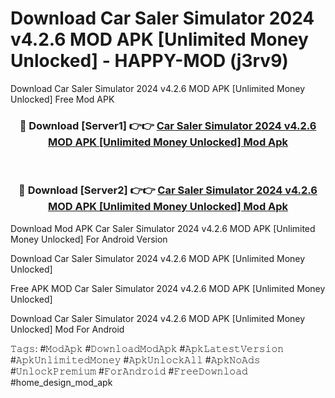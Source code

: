 # Download Car Saler Simulator 2024 v4.2.6 MOD APK [Unlimited Money Unlocked] - HAPPY-MOD (j3rv9)
Download Car Saler Simulator 2024 v4.2.6 MOD APK [Unlimited Money Unlocked] Free Mod APK

<div align="center">
<h3>🔴 Download [Server1] 👉👉 <a href="https://apkcomod.com?title=Car_Saler_Simulator_2024_v4.2.6_MOD_APK_[Unlimited_Money_Unlocked]">Car Saler Simulator 2024 v4.2.6 MOD APK [Unlimited Money Unlocked] Mod Apk</a></h3><br>

<h3>🔴 Download [Server2] 👉👉 <a href="https://apkcomod.com?title=Car_Saler_Simulator_2024_v4.2.6_MOD_APK_[Unlimited_Money_Unlocked]">Car Saler Simulator 2024 v4.2.6 MOD APK [Unlimited Money Unlocked] Mod Apk</a></h3>
</div>


Download Mod APK Car Saler Simulator 2024 v4.2.6 MOD APK [Unlimited Money Unlocked] For Android Version

Download Car Saler Simulator 2024 v4.2.6 MOD APK [Unlimited Money Unlocked] 

Free APK MOD Car Saler Simulator 2024 v4.2.6 MOD APK [Unlimited Money Unlocked] 

Download Car Saler Simulator 2024 v4.2.6 MOD APK [Unlimited Money Unlocked] Mod For Android

𝚃𝚊𝚐𝚜: #𝙼𝚘𝚍𝙰𝚙𝚔 #𝙳𝚘𝚠𝚗𝚕𝚘𝚊𝚍𝙼𝚘𝚍𝙰𝚙𝚔 #𝙰𝚙𝚔𝙻𝚊𝚝𝚎𝚜𝚝𝚅𝚎𝚛𝚜𝚒𝚘𝚗 #𝙰𝚙𝚔𝚄𝚗𝚕𝚒𝚖𝚒𝚝𝚎𝚍𝙼𝚘𝚗𝚎𝚢 #𝙰𝚙𝚔𝚄𝚗𝚕𝚘𝚌𝚔𝙰𝚕𝚕 #𝙰𝚙𝚔𝙽𝚘𝙰𝚍𝚜 #𝚄𝚗𝚕𝚘𝚌𝚔𝙿𝚛𝚎𝚖𝚒𝚞𝚖 #𝙵𝚘𝚛𝙰𝚗𝚍𝚛𝚘𝚒𝚍 #𝙵𝚛𝚎𝚎𝙳𝚘𝚠𝚗𝚕𝚘𝚊𝚍 #home_design_mod_apk